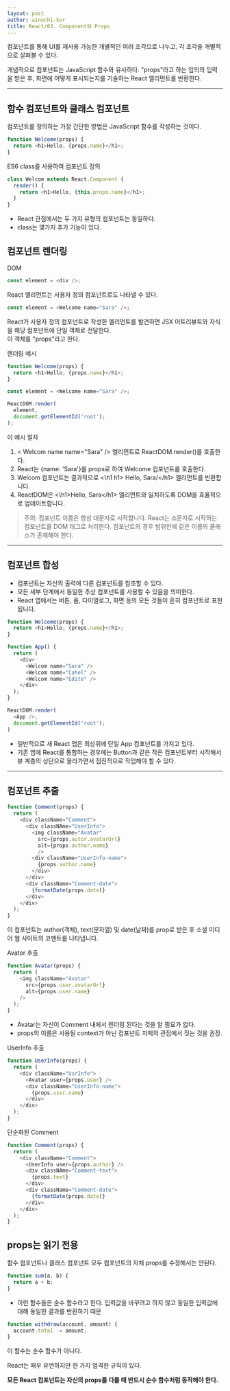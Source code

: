 ```yaml
---
layout: post
author: ainochi-kor
title: React/03. Component와 Props
---
```


컴포넌트를 통해 UI를 재사용 가능한 개별적인 여러 조각으로 나누고, 각 조각을 개별적으로 살펴볼 수 있다.

개념적으로 컴포넌트는 JavaScript 함수와 유사하다. "props"라고 하는 임의의 입력을 받은 후, 화면에 어떻게 표시되는지를 기술하는 React 엘리먼트를 반환한다.

---

## **함수 컴포넌트와 클래스 컴포넌트**

컴포넌트를 정의하는 가장 간단한 방법은 JavaScript 함수를 작성하는 것이다.

``` js
function Welcome(props) {
  return <h1>Hello, {props.name}</h1>;
}
```

ES6 class를 사용하여 컴포넌트 정의

``` js
class Welcom extends React.Component {
  render() {
    return <h1>Hello, {this.props.name}</h1>;
  }
}
```

- React 관점에서는 두 가지 유형의 컴포넌트는 동일하다.
- class는 몇가지 추가 기능이 있다.

## **컴포넌트 렌더링**

DOM

``` js
const element = <div />;
```

React 엘리먼트는 사용자 정의 컴포넌트로도 나타낼 수 있다.

``` js
const element = <Welcome name="Sara" />;
```

React가 사용자 정의 컴포넌트로 작성한 엘리먼트를 발견하면 JSX 어트리뷰트와 자식을 해당 컴포넌트에 단일 객체로 전달한다.  
이 객체를 "props"라고 한다. 

렌더링 예시

``` js
function Welcome(props) {
  return <h1>Hello, {props.name}</h1>;
}

const element = <Welcome name="Sara" />;

ReactDOM.render(
  element,
  document.getElementId('root');
);
```
이 예시 절차

1. \< Welcom name name="Sara" /\> 엘리먼트로 ReactDOM.render()를 호출한다.
2. React는 {name: 'Sara'}를 props로 하여 Welcome 컴포넌트를 호출한다.
3. Welcom 컴포넌트는 결과적으로 \<\h1 h1\> Hello, Sara/<\/h1\> 엘리먼트를 반환합니다.
4. ReactDOM은 \<\h1\>Hello, Sara\<\/h1> 엘리먼트와 일치하도록 DOM을 효율적으로 업데이트합니다. 

>주의: 컴포넌트 이름은 항상 대문자로 시작합니다.
> React는 소문자로 시작하는 컴포넌트를 DOM 태그로 처리한다.
> 컴포넌트의 경우 범위안에 같은 이름의 클래스가 존재해야 한다.


---  

## **컴포넌트 합성**

- 컴포넌트는 자신의 출력에 다른 컴포넌트를 참조할 수 있다. 
- 모든 세부 단계에서 동일한 추상 컴포넌트를 사용할 수 있음을 의미한다.
- React 앱에서는 버튼, 폼, 다이얼로그, 화면 등의 모든 것들이 흔히 컴포넌트로 표현됩니다.

``` js
function Welcome(props) {
  return <h1>Hello, {props.name}</h1>;
}

function App() {
  return (
    <div>
      <Welcom name="Sara" />
      <Welcom name="Cahel" />
      <Welcom name="Edite" />
    </div>
  );
}

ReactDOM.render(
  <App />,
  document.getElementId('root');
)
```

- 일반적으로 새 React 앱은 최상위에 단일 App 컴포넌트를 가지고 있다.
- 기존 앱에 React를 통합하는 경우에는 Button과 같은 작은 컴포넌트부터 시작해서 뷰 계층의 상단으로 올라가면서 점진적으로 작업해야 할 수 있다.

--- 

## **컴포넌트 추출**

``` js
function Comment(props) {
  return (
    <div className="Comment">
      <div classNAme="UserInfo">
        <img className="Avatar"
          src={props.autor.avatarUrl}
          alt={props.author.name}
          />
        <div className="UserInfo-name">
          {props.author.name}
        </div>
      </div>
      <div className="Comment-date">
        {formatDate(props.date)}
      </div>
    </div> 
  );
}
```

이 컴포넌트는 author(객체), text(문자열) 및 date(날짜)를 prop로 받은 후 소셜 미디어 웹 사이트의 코멘트를 나타냅니다.

Avator 추출

``` js
function Avatar(props) {
  return (
    <img className="Avatar"
      src={props.user.avatarUrl}
      alt={props.user.name}
    />
  );
}
```

- Avatar는 자신이 Comment 내에서 렌더링 된다는 것을 알 필요가 없다.
- props의 이름은 사용될  context가 아닌 컴포넌트 자체의 관점에서 짓는 것을 권장.


UserInfo 추출

``` js
function UserInfo(props) {
  return (
    <div className="UsrInfo">
      <Avatar user={props.user} />
      <div className="UserInfo-name">
        {props.user.name}
      </div>
    </div>
  );
}
```

단순화된 Comment 

``` js
function Comment(props) {
  return (
    <div className="Comment">
      <UserInfo user={props.author} />
      <div classNAme="Comment-text">
        {props.text}
      </div>
      <div className="Comment-date">
        {formatDate(props.date)}
      </div>
    </div>
  );
}
```

## **props는 읽기 전용**

함수 컴포넌트나 클래스 컴포넌트 모두 컴포넌트의 자체 props를 수정해서는 안된다.

``` js
function sum(a, b) {
  return a + b;
}
```

- 이런 함수들은 순수 함수라고 한다. 입력값을 바꾸려고 하지 않고 동일한 입력값에 대해 동일한 결과를 반환하기 때문

``` js
function withdraw(account, amount) {
  account.total -= amount;
}
```
이 함수는 순수 함수가 아니다.

React는 매우 유연하지만 한 가지 엄격한 규칙이 있다.

**모든 React 컴포넌트는 자신의 props를 다룰 때 반드시 순수 함수처럼 동작해야 한다.**